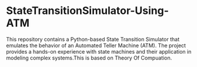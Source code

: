 # StateTransitionSimulator-Using-ATM
This repository contains a Python-based State Transition Simulator that emulates the behavior of an Automated Teller Machine (ATM). The project provides a hands-on experience with state machines and their application in modeling complex systems.This is based on Theory Of Compuation.
